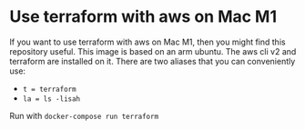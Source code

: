 # Use terraform with aws on Mac M1

If you want to use terraform with aws on Mac M1, then you might find this repository useful. This image is based on an arm ubuntu. The aws cli v2 and terraform are installed on it. There are two aliases that you can conveniently use:

- `t = terraform`
- `la = ls -lisah`

Run with `docker-compose run terraform`

